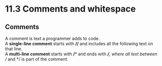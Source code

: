 # 11.3 Comments and whitespace

## Comments
A comment is text a programmer adds to code.   
A **single-line comment** starts with **//** and includes all the following text on that line.   
A **multi-line comment** starts with **/*** and ends with ***/**, where all text between /* and */ is part of the comment. 
